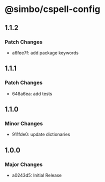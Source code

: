 # @simbo/cspell-config

## 1.1.2

### Patch Changes

- a6fee7f: add package keywords

## 1.1.1

### Patch Changes

- 648a6ea: add tests

## 1.1.0

### Minor Changes

- 911fde0: update dictionaries

## 1.0.0

### Major Changes

- a0243d5: Initial Release
